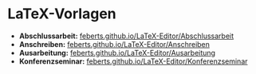 # LaTeX-Vorlagen

* **Abschlussarbeit:** [feberts.github.io/LaTeX-Editor/Abschlussarbeit](http://feberts.github.io/LaTeX-Editor/Abschlussarbeit)
* **Anschreiben:** [feberts.github.io/LaTeX-Editor/Anschreiben](http://feberts.github.io/LaTeX-Editor/Anschreiben)
* **Ausarbeitung:** [feberts.github.io/LaTeX-Editor/Ausarbeitung](http://feberts.github.io/LaTeX-Editor/Ausarbeitung)
* **Konferenzseminar:** [feberts.github.io/LaTeX-Editor/Konferenzseminar](http://feberts.github.io/LaTeX-Editor/Konferenzseminar)
